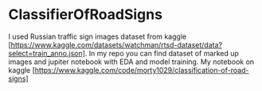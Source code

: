 # ClassifierOfRoadSigns
I used Russian traffic sign images dataset from kaggle [https://www.kaggle.com/datasets/watchman/rtsd-dataset/data?select=train_anno.json]. In my repo you can find dataset of marked up images and jupiter notebook with EDA and model training.
My notebook on kaggle [https://www.kaggle.com/code/morty1029/classification-of-road-signs]

